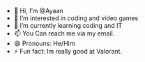 - 👋 Hi, I’m @Ayaan
- 👀 I’m interested in coding and video games
- 🌱 I’m currently learning coding and IT
- 📫 You Can reach me via my email.
- 😄 Pronouns: He/Him
- ⚡ Fun fact: Im really good at Valorant.

<!---
Ayaan321c/Ayaan321c is a ✨ special ✨ repository because its `README.md` (this file) appears on your GitHub profile.
You can click the Preview link to take a look at your changes.
--->
